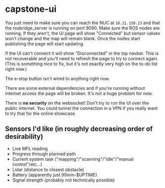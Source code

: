 # capstone-ui

You just need to make sure you can reach the NUC at `10.21.130.23` and that the rosbridge_server 
is running on port 9090. Make sure the ROS nodes are running. If they aren't, the UI page will 
show "Connected" but sensor values won't change and the map will remain blank. Once the nodes 
start publishing the page will start updating.

If the UI can't connect it will show "Disconnected" in the top navbar. This is not recoverable 
and you'll need to refresh the page to try to connect again. (This is something nice to fix, but
it's not exactly very high on the to-do list right now.)

The e-stop button isn't wired to anything right now.

There are some external dependencies and if you're running without internet access the page will
be broken. It's not a huge problem for now.

There is **no security** on the websocket! Don't try to run the UI over the public internet. You
could tunnel the connection in a VPN if you really want to try that for the online showcase.

## Sensors I'd like (in roughly decreasing order of desirability)
- Live MFL reading
- Progress through planned path
- Current system task ("mapping"/"scanning"/"idle"/"manual control"/etc...)
- Lidar (distance to closest obstacle) 
- Battery (apparently just 90min-$UPTIME)
- Signal strength (probably not technically possible)
